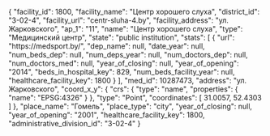 {
    "facility_id": 1800,
    "facility_name": "Центр хорошего слуха",
    "district_id": "3-02-4",
    "facility_url": "centr-sluha-4.by",
    "facility_address": "ул. Жарковского",
    "ap_1": "11",
    "name": "Центр хорошего слуха",
    "type": "Медицинский центр",
    "state": "public institution",
    "stats": [
        {
            "url": "https:\/\/medsport.by\/",
            "dep_name": null,
            "date_year": null,
            "num_beds_dep": null,
            "num_deps_year": null,
            "num_doctors_dep": null,
            "num_doctors_med": null,
            "year_of_closing": null,
            "year_of_opening": "2014",
            "beds_in_hospital_key": 829,
            "num_beds_facility_year": null,
            "healthcare_facility_key": 1800
        }
    ],
    "med_id": 10287473,
    "address": "ул. Жарковского",
    "coord_x_y": {
        "crs": {
            "type": "name",
            "properties": {
                "name": "EPSG:4326"
            }
        },
        "type": "Point",
        "coordinates": [
            31.0057,
            52.4303
        ]
    },
    "place_name": "Гомель",
    "place_type": "city",
    "year_of_closing": null,
    "year_of_opening": "2001",
    "healthcare_facility_key": 1800,
    "administrative_division_id": "3-02-4"
}